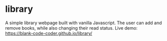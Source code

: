 # library

A simple library webpage built with vanilla Javascript. The user can add and remove books, while also changing their read status. Live demo: https://blank-code-coder.github.io/library/
